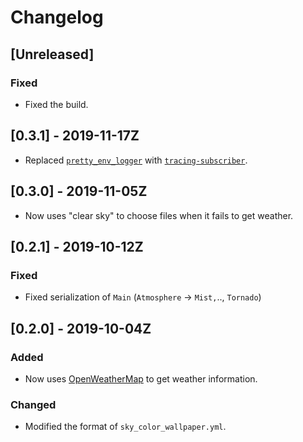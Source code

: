 # Changelog

## [Unreleased]

### Fixed

- Fixed the build.

## [0.3.1] - 2019-11-17Z

- Replaced [`pretty_env_logger`](https://crates.io/crates/pretty_env_logger) with [`tracing-subscriber`](https://crates.io/crates/tracing-subscriber).

## [0.3.0] - 2019-11-05Z

- Now uses "clear sky" to choose files when it fails to get weather.

## [0.2.1] - 2019-10-12Z

### Fixed

- Fixed serialization of `Main` (`Atmosphere` → `Mist,`.., `Tornado`)

## [0.2.0] - 2019-10-04Z

### Added

- Now uses [OpenWeatherMap](https://openweathermap.org) to get weather information.

### Changed

- Modified the format of `sky_color_wallpaper.yml`.
